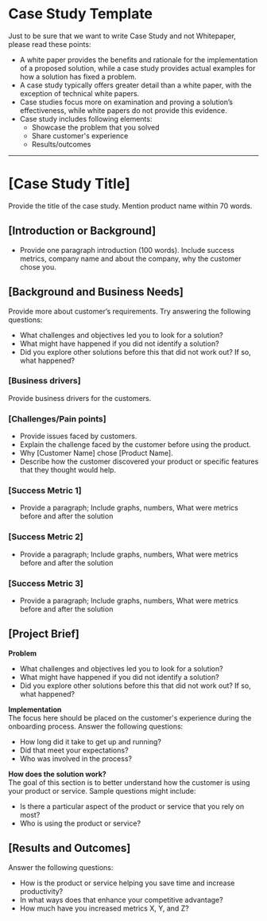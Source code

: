 # Case Study Template

Just to be sure that we want to write Case Study and not Whitepaper, please read these points:
- A white paper provides the benefits and rationale for the implementation of a proposed solution, while a case study provides actual examples for how a solution has fixed a problem.
- A case study typically offers greater detail than a white paper, with the exception of technical white papers.
- Case studies focus more on examination and proving a solution’s effectiveness, while white papers do not provide this evidence.
- Case study includes following elements:
  - Showcase the problem that you solved
  - Share customer's experience
  - Results/outcomes


---


# [Case Study Title] 

Provide the title of the case study. Mention product name within 70 words. 
## [Introduction or Background] 
- Provide one paragraph introduction (100 words). Include success metrics, company name and about the company, why the customer chose you.
## [Background and Business Needs] 
Provide more about customer’s requirements. Try answering the following questions:
- What challenges and objectives led you to look for a solution?
- What might have happened if you did not identify a solution?
- Did you explore other solutions before this that did not work out? If so, what happened?
### [Business drivers] 
Provide business drivers for the customers. 
### [Challenges/Pain points] 
- Provide issues faced by customers.  
- Explain the challenge faced by the customer before using the product.  
- Why [Customer Name] chose [Product Name].  
- Describe how the customer discovered your product or specific features that they thought would help. 

### [Success Metric 1] 
- Provide a paragraph; Include graphs, numbers, What were metrics before and after the solution
### [Success Metric 2] 
- Provide a paragraph; Include graphs, numbers, What were metrics before and after the solution
### [Success Metric 3] 
- Provide a paragraph; Include graphs, numbers, What were metrics before and after the solution
## [Project Brief] 
**Problem** 
- What challenges and objectives led you to look for a solution?
- What might have happened if you did not identify a solution?
- Did you explore other solutions before this that did not work out? If so, what happened?  

**Implementation**  
The focus here should be placed on the customer's experience during the onboarding process. Answer the following questions:
- How long did it take to get up and running?
- Did that meet your expectations?
- Who was involved in the process?  

**How does the solution work?**   
The goal of this section is to better understand how the customer is using your product or service. Sample questions might include:
- Is there a particular aspect of the product or service that you rely on most?
- Who is using the product or service?


## [Results and Outcomes]
Answer the following questions:
- How is the product or service helping you save time and increase productivity?
- In what ways does that enhance your competitive advantage?
- How much have you increased metrics X, Y, and Z?
